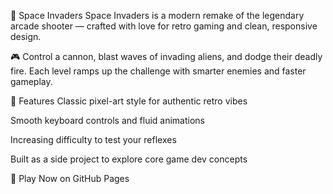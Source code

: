 🚀 Space Invaders
Space Invaders is a modern remake of the legendary arcade shooter — crafted with love for retro gaming and clean, responsive design.

🎮 Control a cannon, blast waves of invading aliens, and dodge their deadly fire. Each level ramps up the challenge with smarter enemies and faster gameplay.

🔹 Features
Classic pixel-art style for authentic retro vibes

Smooth keyboard controls and fluid animations

Increasing difficulty to test your reflexes

Built as a side project to explore core game dev concepts

🔗 Play Now on GitHub Pages
